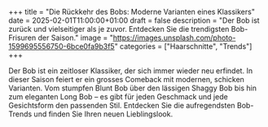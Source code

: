 +++
title = "Die Rückkehr des Bobs: Moderne Varianten eines Klassikers"
date = 2025-02-01T11:00:00+01:00
draft = false
description = "Der Bob ist zurück und vielseitiger als je zuvor. Entdecken Sie die trendigsten Bob-Frisuren der Saison."
image = "https://images.unsplash.com/photo-1599695556750-6bce0fa9b3f5"
categories = ["Haarschnitte", "Trends"]
+++

Der Bob ist ein zeitloser Klassiker, der sich immer wieder neu erfindet. In dieser Saison feiert er ein grosses Comeback mit modernen, schicken Varianten. Vom stumpfen Blunt Bob über den lässigen Shaggy Bob bis hin zum eleganten Long Bob – es gibt für jeden Geschmack und jede Gesichtsform den passenden Stil. Entdecken Sie die aufregendsten Bob-Trends und finden Sie Ihren neuen Lieblingslook.
